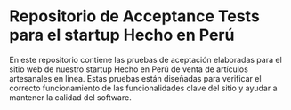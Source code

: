 # Repositorio de Acceptance Tests para el startup Hecho en Perú

En este repositorio contiene las pruebas de aceptación elaboradas para el sitio web de nuestro startup Hecho en Perú de venta de artículos artesanales en línea. Estas pruebas están diseñadas para verificar el correcto funcionamiento de las funcionalidades clave del sitio y ayudar a mantener la calidad del software.